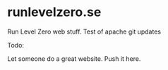 # runlevelzero.se
Run Level Zero web stuff. Test of apache git updates

Todo:

Let someone do a great website. Push it here.
